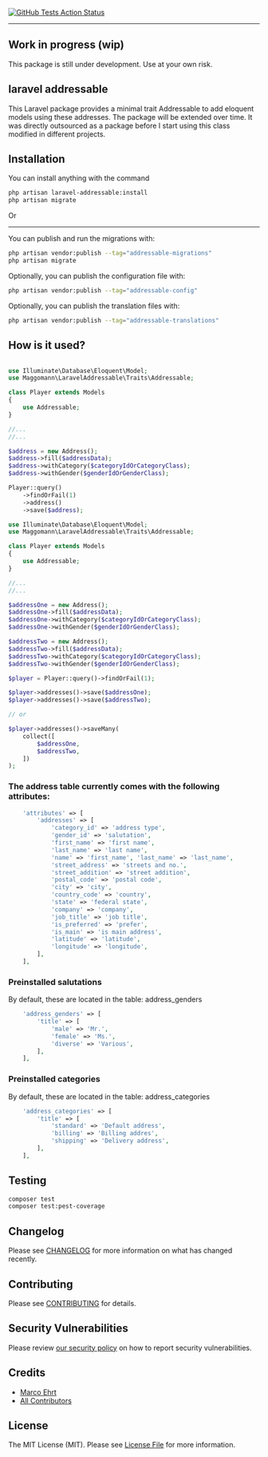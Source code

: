 [![GitHub Tests Action Status](https://img.shields.io/github/actions/workflow/status/Maggomann/laravel-addressable/run-tests.yml?branch%3Av0.x&label=tests)](https://github.com/Maggomann/laravel-addressable/actions?query=workflow%3Arun-tests+branch%3beta)

---

## Work in progress (wip)
This package is still under development. Use at your own risk.

## laravel addressable

This Laravel package provides a minimal trait Addressable to add eloquent models using these addresses. The package will be extended over time. It was directly outsourced as a package before I start using this class modified in different projects.

## Installation

You can install anything with the command

```bash
php artisan laravel-addressable:install
php artisan migrate
```

Or

---

You can publish and run the migrations with:

```bash
php artisan vendor:publish --tag="addressable-migrations"
php artisan migrate
```

Optionally, you can publish the configuration file with:

```bash
php artisan vendor:publish --tag="addressable-config"
```

Optionally, you can publish the translation files with:

```bash
php artisan vendor:publish --tag="addressable-translations"
```

## How is it used?

```php

use Illuminate\Database\Eloquent\Model;
use Maggomann\LaravelAddressable\Traits\Addressable;

class Player extends Models
{
    use Addressable;
}

//...
//...

$address = new Address();
$address->fill($addressData);
$address->withCategory($categoryIdOrCategoryClass);
$address->withGender($genderIdOrGenderClass);

Player::query()
    ->findOrFail(1)
    ->address()
    ->save($address);

```

```php
use Illuminate\Database\Eloquent\Model;
use Maggomann\LaravelAddressable\Traits\Addressable;

class Player extends Models
{
    use Addressable;
}

//...
//...

$addressOne = new Address();
$addressOne->fill($addressData);
$addressOne->withCategory($categoryIdOrCategoryClass);
$addressOne->withGender($genderIdOrGenderClass);

$addressTwo = new Address();
$addressTwo->fill($addressData);
$addressTwo->withCategory($categoryIdOrCategoryClass);
$addressTwo->withGender($genderIdOrGenderClass);

$player = Player::query()->findOrFail(1);

$player->addresses()->save($addressOne);
$player->addresses()->save($addressTwo);

// or

$player->addresses()->saveMany(
    collect([
        $addressOne,
        $addressTwo,
    ])
);

```

### The address table currently comes with the following attributes:

```php
    'attributes' => [
        'addresses' => [
            'category_id' => 'address type',
            'gender_id' => 'salutation',
            'first_name' => 'first name',
            'last_name' => 'last name',
            'name' => 'first_name', 'last_name' => 'last_name',
            'street_address' => 'streets and no.',
            'street_addition' => 'street addition',
            'postal_code' => 'postal code',
            'city' => 'city',
            'country_code' => 'country',
            'state' => 'federal state',
            'company' => 'company',
            'job_title' => 'job title',
            'is_preferred' => 'prefer',
            'is_main' => 'is main address',
            'latitude' => 'latitude',
            'longitude' => 'longitude',
        ],
    ],
```

### Preinstalled salutations

By default, these are located in the table: address_genders

```php
    'address_genders' => [
        'title' => [
            'male' => 'Mr.',
            'female' => 'Ms.',
            'diverse' => 'Various',
        ],
    ],
```

### Preinstalled categories

By default, these are located in the table: address_categories

```php
    'address_categories' => [
        'title' => [
            'standard' => 'Default address',
            'billing' => 'Billing addres',
            'shipping' => 'Delivery address',
        ],
    ],
```

## Testing

```bash
composer test
composer test:pest-coverage
```

## Changelog

Please see [CHANGELOG](CHANGELOG.md) for more information on what has changed recently.

## Contributing

Please see [CONTRIBUTING](.github/CONTRIBUTING.md) for details.

## Security Vulnerabilities

Please review [our security policy](../../security/policy) on how to report security vulnerabilities.

## Credits

- [Marco Ehrt](https://github.com/Maggomann)
- [All Contributors](../../contributors)

## License

The MIT License (MIT). Please see [License File](LICENSE.md) for more information.
